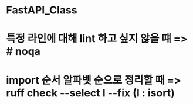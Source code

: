 # FastAPI_Class
# 특정 라인에 대해 lint 하고 싶지 않을 떄 => # noqa
# import 순서 알파벳 순으로 정리할 때 => ruff check --select I --fix (I : isort)
